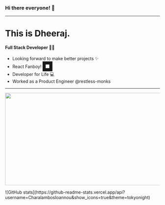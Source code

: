 ### Hi there everyone! :wave:
---
# This is Dheeraj.

#### Full Stack Developer :man_technologist:
+ Looking forward to make better projects :sparkles:
+ React Fanboy! <img src="https://cdn.freebiesupply.com/logos/large/2x/react-1-logo-png-transparent.png" width="12" height="12" border="10"/>
+ Developer for Life :computer:
+ Worked as a Product Engineer @restless-monks
---
<p align="center">
<img src="https://media3.giphy.com/media/qgQUggAC3Pfv687qPC/200.webp?cid=ecf05e478lk21jvh8o3bmzt550nit6rq7tptyhbqx7x2umtd&rid=200.webp&ct=g" height="300" width="600"/>
</p>
</p>
![GitHub stats](https://github-readme-stats.vercel.app/api?username=CharalambosIoannou&show_icons=true&theme=tokyonight)


